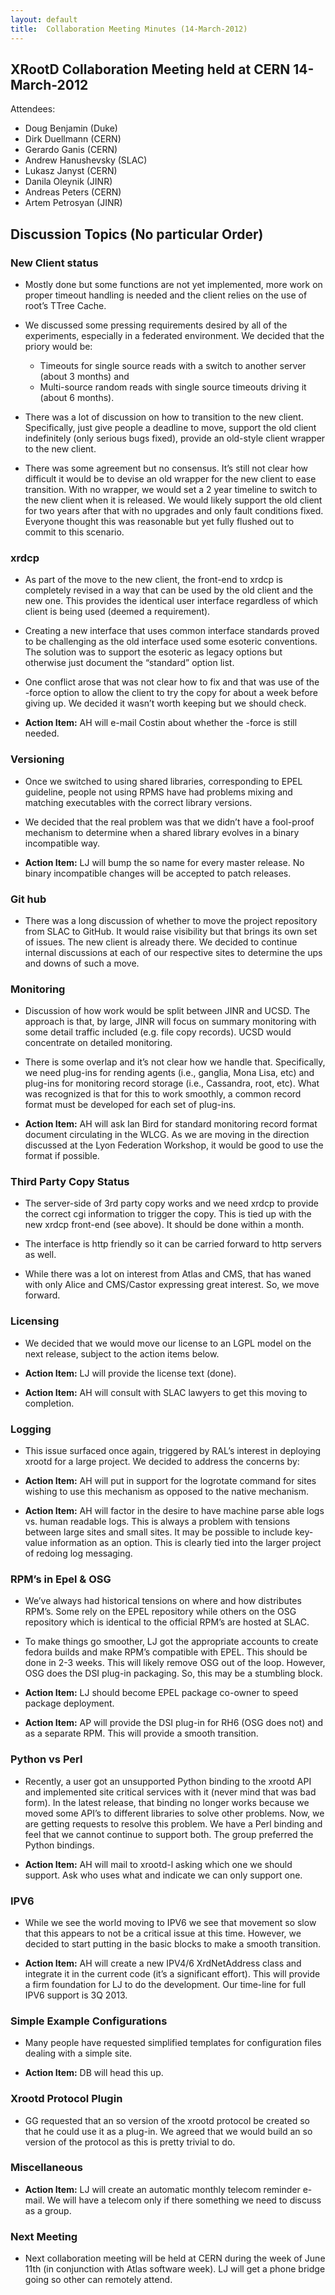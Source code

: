 ```yaml
---
layout: default
title:  Collaboration Meeting Minutes (14-March-2012)
---
```


XRootD Collaboration Meeting held at CERN 14-March-2012
-------------------------------------------------------

Attendees:
 * Doug Benjamin (Duke)
 * Dirk Duellmann (CERN)
 * Gerardo Ganis (CERN)
 * Andrew Hanushevsky (SLAC)
 * Lukasz Janyst (CERN)
 * Danila Oleynik (JINR)
 * Andreas Peters (CERN)
 * Artem Petrosyan (JINR)

Discussion Topics (No particular Order)
---------------------------------------

### New Client status ###

 * Mostly done but some functions are not yet implemented, more work on proper
   timeout handling is needed and the client relies on the use of root’s TTree
   Cache.

 * We discussed some pressing requirements desired by all of the experiments,
   especially in a federated environment. We decided that the priory would be:

   - Timeouts for single source reads with a switch to another server
     (about 3 months) and
   - Multi-source random reads with single source timeouts driving it
     (about 6 months).

 * There was a lot of discussion on how to transition to the new client.
   Specifically, just give people a deadline to move, support the old
   client indefinitely (only serious bugs fixed), provide an old-style
   client wrapper to the new client.

 * There was some agreement but no consensus. It’s still not clear how
   difficult it would be to devise an old wrapper for the new client to
   ease transition. With no wrapper, we would set a 2 year timeline to
   switch to the new client when it is released. We would likely support
   the old client for two years after that with no upgrades and only
   fault conditions fixed. Everyone thought this was reasonable but yet
   fully flushed out to commit to this scenario.

### xrdcp ###

 * As part of the move to the new client, the front-end to xrdcp is completely
   revised in a way that can be used by the old client and the new one. This
   provides the identical user interface regardless of which client is being
   used (deemed a requirement).

 * Creating a new interface that uses common interface standards proved to be
   challenging as the old interface used some esoteric conventions. The
   solution was to support the esoteric as legacy options but otherwise just
   document the “standard” option list.

 * One conflict arose that was not clear how to fix and that was use of
   the -force option to allow the client to try the copy for about a week
   before giving up. We decided it wasn’t worth keeping but we should check.

 * **Action Item:** AH will e-mail Costin about whether the -force is still
   needed.

### Versioning ###

 * Once we switched to using shared libraries, corresponding to EPEL guideline,
   people not using RPMS have had problems mixing and matching executables with
   the correct library versions.

 * We decided that the real problem was that we didn’t have a fool-proof
   mechanism to determine when a shared library evolves in a binary
   incompatible way.

 * **Action Item:** LJ will bump the so name for every master release.
   No binary incompatible changes will be accepted to patch releases.

### Git hub ###

 * There was a long discussion of whether to move the project repository
   from SLAC to GitHub. It would raise visibility but that brings its own
   set of issues.  The new client is already there. We decided to continue
   internal discussions at each of our respective sites to determine the ups
   and downs of such a move.

### Monitoring ###

 * Discussion of how work would be split between JINR and UCSD. The approach
   is that, by large, JINR will focus on summary monitoring with some detail
   traffic included (e.g. file copy records). UCSD would concentrate on
   detailed monitoring.

 * There is some overlap and it’s not clear how we handle that. Specifically,
   we need plug-ins for rending agents (i.e., ganglia, Mona Lisa, etc) and
   plug-ins for monitoring record storage (i.e., Cassandra, root, etc).
   What was recognized is that for this to work smoothly, a common record
   format must be developed for each set of plug-ins.

 * **Action Item:** AH will ask Ian Bird for standard monitoring record format
   document circulating in the WLCG. As we are moving in the direction discussed
   at the Lyon Federation Workshop, it would be good to use the format if
   possible.

### Third Party Copy Status ###

 * The server-side of 3rd party copy works and we need xrdcp to provide the
   correct cgi information to trigger the copy. This is tied up with the new
   xrdcp front-end (see above). It should be done within a month.

 * The interface is http friendly so it can be carried forward to http servers
   as well.

 * While there was a lot on interest from Atlas and CMS, that has waned with
   only Alice and CMS/Castor expressing great interest. So, we move forward.

### Licensing ###

 * We decided that we would move our license to an LGPL model on the next
   release, subject to the action items below.

 * **Action Item:** LJ will provide the license text (done).
 * **Action Item:** AH will consult with SLAC lawyers to get this moving to
   completion.

### Logging ###

 * This issue surfaced once again, triggered by RAL’s interest in deploying
   xrootd for a large project. We decided to address the concerns by:

 * **Action Item:** AH will put in support for the logrotate command for
   sites wishing to use this mechanism as opposed to the native mechanism.

 * **Action Item:** AH will factor in the desire to have machine parse able
   logs vs. human readable logs. This is always a problem with tensions
   between large sites and small sites. It may be possible to include key-value
   information as an option. This is clearly tied into the larger project of
   redoing log messaging.

### RPM’s in Epel & OSG ###

 * We’ve always had historical tensions on where and how distributes RPM’s.
   Some rely on the EPEL repository while others on the OSG repository which
   is identical to the official RPM’s are hosted at SLAC.

 * To make things go smoother, LJ got the appropriate accounts to create fedora
   builds and make RPM’s compatible with EPEL. This should be done in 2-3 weeks.
   This will likely remove OSG out of the loop. However, OSG does the DSI plug-in
   packaging. So, this may be a stumbling block.

 * **Action Item:** LJ should become EPEL package co-owner to speed package
   deployment.

 * **Action Item:** AP will provide the DSI plug-in for RH6 (OSG does not) and
   as a separate RPM. This will provide a smooth transition.

### Python vs Perl ###

 * Recently, a user got an unsupported Python binding to the xrootd API and
   implemented site critical services with it (never mind that was bad form).
   In the latest release, that binding no longer works because we moved some
   API’s to different libraries to solve other problems. Now, we are getting
   requests to resolve this problem. We have a Perl binding and feel that we
   cannot continue to support both. The group preferred the Python bindings.

 * **Action Item:** AH will mail to xrootd-l asking which one we should
   support. Ask who uses what and indicate we can only support one.

### IPV6 ###

 * While we see the world moving to IPV6 we see that movement so slow that
   this appears to not be a critical issue at this time. However, we decided
   to start putting in the basic blocks to make a smooth transition.

 * **Action Item:** AH will create a new IPV4/6 XrdNetAddress class and
   integrate it in the current code (it’s a significant effort). This will
   provide a firm foundation for LJ to do the development. Our time-line for
   full IPV6 support is 3Q 2013.

### Simple Example Configurations ###

 * Many people have requested simplified templates for configuration files
   dealing with a simple site.

 * **Action Item:** DB will head this up.

### Xrootd Protocol Plugin ###

 * GG requested that an so version of the xrootd protocol be created so that
   he could use it as a plug-in. We agreed that we would build an so version
   of the protocol as this is pretty trivial to do.

### Miscellaneous ###

 * **Action Item:** LJ will create an automatic monthly telecom reminder e-mail.
   We will have a telecom only if there something we need to discuss as a group.

### Next Meeting ###

 * Next collaboration meeting will be held at CERN during the week of June
   11th (in conjunction with Atlas software week). LJ will get a phone bridge
   going so other can remotely attend.
